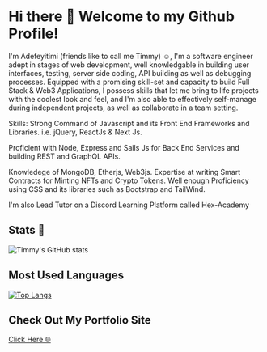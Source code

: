 # Hi there 👋 Welcome to my Github Profile!
I'm Adefeyitimi (friends like to call me Timmy) ☺,
I'm a software engineer adept in stages of web development, well knowledgable in building user interfaces, testing, server side coding, API building as well as debugging processes.
Equipped with a promising skill-set and capacity to build Full Stack & Web3 Applications,
I possess skills that let me bring to life projects with the coolest look and feel, and I'm also able to effectively self-manage during independent projects, as well as collaborate in a team setting.

Skills:
Strong Command of Javascript and its Front End Frameworks and Libraries.
i.e. jQuery, ReactJs & Next Js.

Proficient with Node, Express and Sails Js for Back End Services and building REST and GraphQL APIs.

Knowledege of MongoDB, Etherjs, Web3js.
Expertise at writing Smart Contracts for Minting NFTs and Crypto Tokens.
Well enough Proficiency using CSS and its libraries such as Bootstrap and TailWind.

I'm also Lead Tutor on a Discord Learning Platform called Hex-Academy

## Stats 🔢
![Timmy's GitHub stats](https://github-readme-stats.vercel.app/api?username=TimmyIsANerd&count_private=true&show_icons=true&theme=radical)
## Most Used Languages
[![Top Langs](https://github-readme-stats.vercel.app/api/top-langs/?username=TimmyIsANerd)](https://github.com/TimmyIsANerd/github-readme-stats)

## Check Out My Portfolio Site
[Click Here 🌐](https://adefeyitimi.netlify.app)


